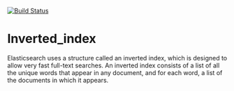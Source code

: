 [![Build Status](https://travis-ci.org/faithngetich/Inverted_index.svg?branch=master)](https://travis-ci.org/faithngetich/Inverted_index)

# Inverted_index
Elasticsearch uses a structure called an inverted index, which is designed to allow very fast full-text searches. An inverted index consists of a list of all the unique words that appear in any document, and for each word, a list of the documents in which it appears.
